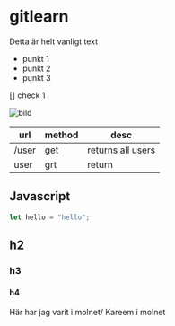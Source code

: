 # gitlearn

Detta är helt vanligt text

- punkt 1
- punkt 2
- punkt 3

[] check 1

![bild](https://i.pinimg.com/originals/bf/04/59/bf0459fc4fc68524d407ca008e01c8e5.gif)

| url   | method | desc              |
| ----- | ------ | ----------------- |
| /user | get    | returns all users |
| user  | grt    | return            |

## Javascript

```js
let hello = "hello";
```

## h2

### h3

#### h4

Här har jag varit i molnet/ Kareem i molnet
